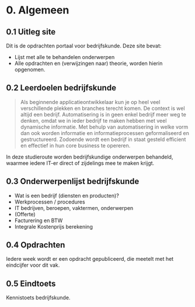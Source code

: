 # 0. Algemeen

## 0.1 Uitleg site
Dit is de opdrachten portaal voor bedrijfskunde.
Deze site bevat:
- Lijst met alle te behandelen onderwerpen
- Alle opdrachten en (verwijzingen naar) theorie, worden hierin opgenomen.

## 0.2 Leerdoelen bedrijfskunde

> Als beginnende applicatieontwikkelaar kun je op heel veel verschillende plekken en branches terecht komen.
> De context is wel altijd een bedrijf.  Automatisering is in geen enkel bedrijf meer weg te denken, omdat we in ieder bedrijf te maken hebben met veel dynamische informatie.
> Met behulp van automatisering in welke vorm dan ook worden informatie en informatieprocessen geformaliseerd en gestructureerd.
> Zodoende wordt een bedrijf in staat gesteld  efficient en effectief in hun core business te opereren.

In deze studieroute worden bedrijfskundige onderwerpen behandeld, waarmee iedere IT-er direct of zijdelings mee te maken krijgt.

## 0.3 Onderwerpenlijst bedrijfskunde

- Wat is een bedrijf (diensten en producten)?
- Werkprocessen / procedures
- IT bedrijven, beroepen, vaktermen, onderwerpen
- (Offerte)
- Facturering en BTW
- Integrale Kostenprijs berekening

## 0.4 Opdrachten

Iedere week wordt er een opdracht gepubliceerd, die meetelt met het eindcijfer voor dit vak.

## 0.5 Eindtoets

Kennistoets bedrijfskunde.
